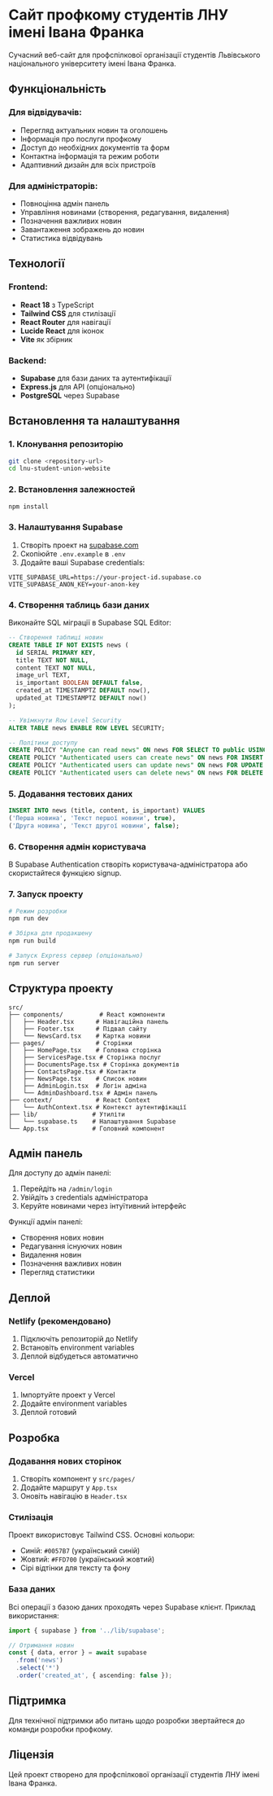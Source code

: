 # Сайт профкому студентів ЛНУ імені Івана Франка

Сучасний веб-сайт для профспілкової організації студентів Львівського національного університету імені Івана Франка.

## Функціональність

### Для відвідувачів:
- Перегляд актуальних новин та оголошень
- Інформація про послуги профкому
- Доступ до необхідних документів та форм
- Контактна інформація та режим роботи
- Адаптивний дизайн для всіх пристроїв

### Для адміністраторів:
- Повноцінна адмін панель
- Управління новинами (створення, редагування, видалення)
- Позначення важливих новин
- Завантаження зображень до новин
- Статистика відвідувань

## Технології

### Frontend:
- **React 18** з TypeScript
- **Tailwind CSS** для стилізації
- **React Router** для навігації
- **Lucide React** для іконок
- **Vite** як збірник

### Backend:
- **Supabase** для бази даних та аутентифікації
- **Express.js** для API (опціонально)
- **PostgreSQL** через Supabase

## Встановлення та налаштування

### 1. Клонування репозиторію
```bash
git clone <repository-url>
cd lnu-student-union-website
```

### 2. Встановлення залежностей
```bash
npm install
```

### 3. Налаштування Supabase

1. Створіть проект на [supabase.com](https://supabase.com)
2. Скопіюйте `.env.example` в `.env`
3. Додайте ваші Supabase credentials:
```env
VITE_SUPABASE_URL=https://your-project-id.supabase.co
VITE_SUPABASE_ANON_KEY=your-anon-key
```

### 4. Створення таблиць бази даних

Виконайте SQL міграції в Supabase SQL Editor:

```sql
-- Створення таблиці новин
CREATE TABLE IF NOT EXISTS news (
  id SERIAL PRIMARY KEY,
  title TEXT NOT NULL,
  content TEXT NOT NULL,
  image_url TEXT,
  is_important BOOLEAN DEFAULT false,
  created_at TIMESTAMPTZ DEFAULT now(),
  updated_at TIMESTAMPTZ DEFAULT now()
);

-- Увімкнути Row Level Security
ALTER TABLE news ENABLE ROW LEVEL SECURITY;

-- Політики доступу
CREATE POLICY "Anyone can read news" ON news FOR SELECT TO public USING (true);
CREATE POLICY "Authenticated users can create news" ON news FOR INSERT TO authenticated WITH CHECK (true);
CREATE POLICY "Authenticated users can update news" ON news FOR UPDATE TO authenticated USING (true) WITH CHECK (true);
CREATE POLICY "Authenticated users can delete news" ON news FOR DELETE TO authenticated USING (true);
```

### 5. Додавання тестових даних
```sql
INSERT INTO news (title, content, is_important) VALUES 
('Перша новина', 'Текст першої новини', true),
('Друга новина', 'Текст другої новини', false);
```

### 6. Створення адмін користувача

В Supabase Authentication створіть користувача-адміністратора або скористайтеся функцією signup.

### 7. Запуск проекту

```bash
# Режим розробки
npm run dev

# Збірка для продакшену
npm run build

# Запуск Express сервер (опціонально)
npm run server
```

## Структура проекту

```
src/
├── components/          # React компоненти
│   ├── Header.tsx      # Навігаційна панель
│   ├── Footer.tsx      # Підвал сайту
│   └── NewsCard.tsx    # Картка новини
├── pages/              # Сторінки
│   ├── HomePage.tsx    # Головна сторінка
│   ├── ServicesPage.tsx # Сторінка послуг
│   ├── DocumentsPage.tsx # Сторінка документів
│   ├── ContactsPage.tsx # Контакти
│   ├── NewsPage.tsx    # Список новин
│   ├── AdminLogin.tsx  # Логін адміна
│   └── AdminDashboard.tsx # Адмін панель
├── context/            # React Context
│   └── AuthContext.tsx # Контекст аутентифікації
├── lib/               # Утиліти
│   └── supabase.ts    # Налаштування Supabase
└── App.tsx            # Головний компонент
```

## Адмін панель

Для доступу до адмін панелі:
1. Перейдіть на `/admin/login`
2. Увійдіть з credentials адміністратора
3. Керуйте новинами через інтуїтивний інтерфейс

Функції адмін панелі:
- Створення нових новин
- Редагування існуючих новин
- Видалення новин
- Позначення важливих новин
- Перегляд статистики

## Деплой

### Netlify (рекомендовано)
1. Підключіть репозиторій до Netlify
2. Встановіть environment variables
3. Деплой відбудеться автоматично

### Vercel
1. Імпортуйте проект у Vercel
2. Додайте environment variables
3. Деплой готовий

## Розробка

### Додавання нових сторінок
1. Створіть компонент у `src/pages/`
2. Додайте маршрут у `App.tsx`
3. Оновіть навігацію в `Header.tsx`

### Стилізація
Проект використовує Tailwind CSS. Основні кольори:
- Синій: `#0057B7` (український синій)
- Жовтий: `#FFD700` (український жовтий)
- Сірі відтінки для тексту та фону

### База даних
Всі операції з базою даних проходять через Supabase клієнт. Приклад використання:

```typescript
import { supabase } from '../lib/supabase';

// Отримання новин
const { data, error } = await supabase
  .from('news')
  .select('*')
  .order('created_at', { ascending: false });
```

## Підтримка

Для технічної підтримки або питань щодо розробки звертайтеся до команди розробки профкому.

## Ліцензія

Цей проект створено для профспілкової організації студентів ЛНУ імені Івана Франка.